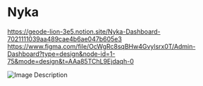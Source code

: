 # Nyka
https://geode-lion-3e5.notion.site/Nyka-Dashboard-7021111039aa489cae4b6ae047b605e3
https://www.figma.com/file/OcWgRc8sqBHw4Gvylsrx0T/Admin-Dashboard?type=design&node-id=1-75&mode=design&t=AAa85TChL9Ejdaqh-0

![Image Description](https://res.cloudinary.com/ddoccbpq7/image/upload/v1709281417/hz8c5p7pnhudbjmducph.png)



